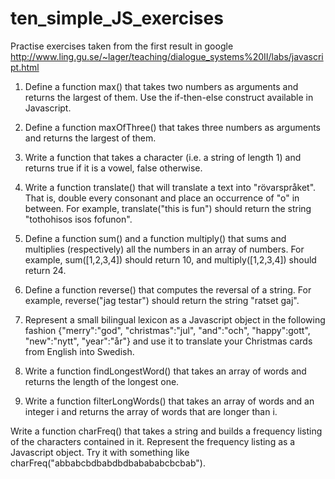 # ten_simple_JS_exercises
Practise exercises taken from the first result in google
http://www.ling.gu.se/~lager/teaching/dialogue_systems%20II/labs/javascript.html


1) Define a function max() that takes two numbers as arguments and returns the largest of them. Use the if-then-else construct available in Javascript.

2) Define a function maxOfThree() that takes three numbers as arguments and returns the largest of them.

3) Write a function that takes a character (i.e. a string of length 1) and returns true if it is a vowel, false otherwise.

4) Write a function translate() that will translate a text into "rövarspråket". That is, double every consonant and place an occurrence of "o" in between. For example, translate("this is fun") should return the string "tothohisos isos fofunon".

5) Define a function sum() and a function multiply() that sums and multiplies (respectively) all the numbers in an array of numbers. For example, sum([1,2,3,4]) should return 10, and multiply([1,2,3,4]) should return 24.

6) Define a function reverse() that computes the reversal of a string. For example, reverse("jag testar") should return the string "ratset gaj".

7) Represent a small bilingual lexicon as a Javascript object in the following fashion {"merry":"god", "christmas":"jul", "and":"och", "happy":gott", "new":"nytt", "year":"år"} and use it to translate your Christmas cards from English into Swedish.

8) Write a function findLongestWord() that takes an array of words and returns the length of the longest one.

9) Write a function filterLongWords() that takes an array of words and an integer i and returns the array of words that are longer than i.

Write a function charFreq() that takes a string and builds a frequency listing of the characters contained in it. Represent the frequency listing as a Javascript object. Try it with something like charFreq("abbabcbdbabdbdbabababcbcbab").

